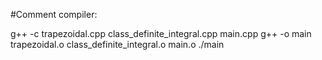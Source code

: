 #Comment compiler:

g++ -c trapezoidal.cpp class_definite_integral.cpp main.cpp
g++ -o  main trapezoidal.o class_definite_integral.o main.o
./main
